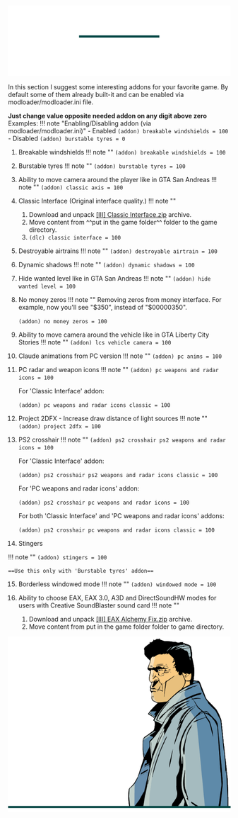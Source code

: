 ![alt](../../assets/gta3/addons.png)

In this section I suggest some interesting addons for your favorite game.
By default some of them already built-it and can be enabled via modloader/modloader.ini file.

**Just change value opposite needed addon on any digit above zero**
Examples:
!!! note "Enabling/Disabling addon (via modloader/modloader.ini)" 
    - Enabled
    ```(addon) breakable windshields = 100```
    - Disabled
    ```(addon) burstable tyres = 0```


1) Breakable windshields 
!!! note "" 
    `(addon) breakable windshields = 100`

2) Burstable tyres 
!!! note "" 
    `(addon) burstable tyres = 100`

3) Ability to move camera around the player like in GTA San Andreas
!!! note "" 
    `(addon) classic axis = 100`

4) Classic Interface (Original interface quality.)
!!! note "" 
    1. Download and unpack [[III] Classic Interface.zip](https://drive.google.com/file/d/1s7ux3IRG1zlAxrzyagu5nEhBgBMbF6_2) archive.
    2. Move content from ^^put in the game folder^^ folder to the game directory.
    3. `(dlc) classic interface = 100`

5) Destroyable airtrains
!!! note "" 
    `(addon) destroyable airtrain = 100`

6) Dynamic shadows
!!! note "" 
    `(addon) dynamic shadows = 100`

7) Hide wanted level like in GTA San Andreas
!!! note "" 
    `(addon) hide wanted level = 100`

8) No money zeros
!!! note "" 
    Removing zeros from money interface. For example, now you'll see "$350", instead of "$00000350".

    `(addon) no money zeros = 100`

9) Ability to move camera around the vehicle like in GTA Liberty City Stories
!!! note "" 
    `(addon) lcs vehicle camera = 100`

10) Claude animations from PC version
!!! note "" 
    `(addon) pc anims = 100`

11) PC radar and weapon icons
!!! note "" 
    `(addon) pc weapons and radar icons = 100`

    For 'Classic Interface' addon:

    `(addon) pc weapons and radar icons classic = 100`

12) Project 2DFX - Increase draw distance of light sources
!!! note "" 
    `(addon) project 2dfx = 100`

13) PS2 crosshair
!!! note "" 
    `(addon) ps2 crosshair ps2 weapons and radar icons = 100`

    For 'Classic Interface' addon:

    `(addon) ps2 crosshair ps2 weapons and radar icons classic = 100`

    For 'PC weapons and radar icons' addon:

    `(addon) ps2 crosshair pc weapons and radar icons = 100`

    For both 'Classic Interface' and 'PC weapons and radar icons' addons:

    `(addon) ps2 crosshair pc weapons and radar icons classic = 100`

14) Stingers

!!! note "" 
    `(addon) stingers = 100`

    ==Use this only with 'Burstable tyres' addon==
    

15) Borderless windowed mode
!!! note "" 
    `(addon) windowed mode = 100`

16) Ability to choose EAX, EAX 3.0, A3D and DirectSoundHW modes for users with Creative SoundBlaster sound card
!!! note "" 
    1. Download and unpack [[III] EAX Alchemy Fix.zip](https://drive.google.com/file/d/1WdgPJSgbSc5ed-H3Y0y-hz2KfK8A38pg) archive.
    2. Move content from put in the game folder folder to game directory.

![alt](../../assets/gta3/char_0007.png)